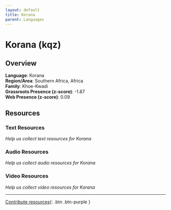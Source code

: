 ```yaml
---
layout: default
title: Korana
parent: Languages
---
```


# Korana (kqz)

## Overview

**Language**: Korana  
**Region/Area**: Southern Africa, Africa  
**Family**: Khoe-Kwadi  
**Grassroots Presence (z-score)**: -1.87  
**Web Presence (z-score)**: 0.09  

## Resources

### Text Resources
*Help us collect text resources for Korana*

### Audio Resources
*Help us collect audio resources for Korana*

### Video Resources
*Help us collect video resources for Korana*

---

[Contribute resources](https://forms.office.com/e/1SfLJx3u1r){: .btn .btn-purple }
